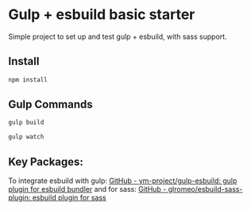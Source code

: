 # Gulp + esbuild basic starter

Simple project to set up and test gulp + esbuild, with sass support.

## Install

```bash
npm install
```

## Gulp Commands

```bash
gulp build
```

```bash
gulp watch
```

## Key Packages:

To integrate esbuild with gulp:
[GitHub - ym-project/gulp-esbuild: gulp plugin for esbuild bundler](https://github.com/ym-project/gulp-esbuild)
and for sass:
[GitHub - glromeo/esbuild-sass-plugin: esbuild plugin for sass](https://github.com/glromeo/esbuild-sass-plugin)
